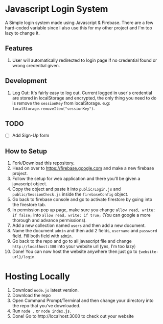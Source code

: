 # Javascript Login System

A Simple login system made using Javascript & Firebase. There are a few hard-coded variable since I also use this for my other project and I'm too lazy to change it.

## Features
1. User will automatically redirected to login page if no credential found or wrong credential given.

## Development
1. Log Out: It's fairly easy to log out. Current logged in user's credential are stored in localStorage and encrypted, the only thing you need to do is remove the `sessionKey` from localStorage. e.g: `localStorage.removeItem("sessionKey")`.

## TODO
- [ ] Add Sign-Up form

## How to Setup
1. Fork/Download this repository.
2. Head on over to https://firebase.google.com and make a new firebase project.
3. Follow the setup for web application and there you'll be given a javascript object.
4. Copy the object and paste it into `public/Login.js` and `public/SessionCheck.js` inside the `firebaseConfig` object.
5. Go back to firebase console and go to activate firestore by going into the firestore tab.
6. In permission pop up page, make sure you change `allow read, write: if false;` into `allow read, write: if true;` (You can google a more thorough and advance permissions).
7. Add a new collection named `users` and then add a new document.
8. Name the document `admin` and then add 2 fields, `username` and `password` field. Fill both field with `admin`.
9. Go back to the repo and go to all javascript file and change `http://localhost:300` into your website url (yes, I'm too lazy)
10. Done! You can now host the website anywhere then just go to `{website-url}/login`.

# Hosting Locally
1. Download `node.js` latest version.
2. Download the repo
3. Open Command Prompt/Terminal and then change your directory into the repo that you've downloaded.
4. Run `node .` or `node index.js`.
5. Done! Go to http://localhost:3000 to check out your website
